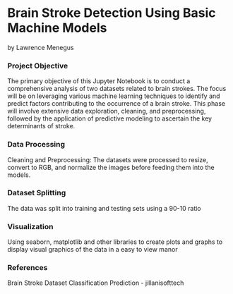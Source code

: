 # Brain Stroke Detection Using Basic Machine Models

<p> by Lawrence Menegus </p>

### Project Objective
<p> The primary objective of this Jupyter Notebook is to conduct a comprehensive analysis of two datasets related to brain strokes. The focus will be on leveraging various machine learning techniques to identify and predict factors contributing to the occurrence of a brain stroke. This phase will involve extensive data exploration, cleaning, and preprocessing, followed by the application of predictive modeling to ascertain the key determinants of stroke. </p>

### Data Processing
<p> Cleaning and Preprocessing: 
The datasets were processed to resize, convert to RGB, and normalize the images before feeding them into the models.</p>

### Dataset Splitting
<p> The data was split into training and testing sets using a 90-10 ratio </p>

### Visualization 
<p>Using seaborn, matplotlib and other libraries to create plots and graphs to display visual graphics of the data in a easy to view manor</p>

### References
<p> Brain Stroke Dataset Classification Prediction - jillanisofttech </p> 
